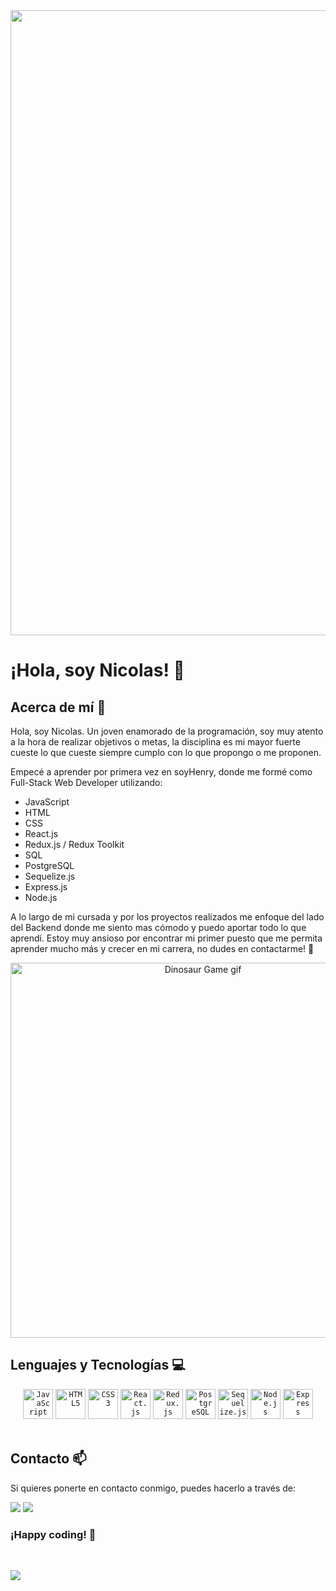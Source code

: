 <div align="center">
    <img width="1000" src="https://midu.dev/images/wallpapers/una-taza-de-javascript.png"/>
</div>

# ¡Hola, soy Nicolas! 👋

## Acerca de mí 🚀

Hola, soy Nicolas. Un joven enamorado de la programación, soy muy atento a la hora de realizar objetivos o metas, la disciplina es mi mayor fuerte cueste lo que cueste siempre cumplo con lo que propongo o me proponen. 

Empecé a aprender por primera vez en soyHenry, donde me formé como Full-Stack Web Developer utilizando: 
- JavaScript
- HTML
- CSS
- React.js
- Redux.js / Redux Toolkit
- SQL
- PostgreSQL
- Sequelize.js
- Express.js
- Node.js

A lo largo de mi cursada y por los proyectos realizados me enfoque del lado del Backend donde me siento mas cómodo y puedo aportar todo lo que aprendí. 
Estoy muy ansioso por encontrar mi primer puesto que me permita aprender mucho más y crecer en mi carrera, no dudes en contactarme! 🚀

<p align="center">
    <img width="600" src="https://storage.googleapis.com/gweb-uniblog-publish-prod/original_images/Dino_non-birthday_version.gif" alt="Dinosaur Game gif">
</p>

## Lenguajes y Tecnologías 💻

<div align="center">
    <code><img width="48" height="48" src="https://cdn.jsdelivr.net/gh/devicons/devicon/icons/javascript/javascript-original.svg" alt="JavaScript" /></code>
    <code><img width="48" height="48" src="https://cdn.jsdelivr.net/gh/devicons/devicon/icons/html5/html5-original.svg" alt="HTML5" /></code>
    <code><img width="48" height="48" src="https://cdn.jsdelivr.net/gh/devicons/devicon/icons/css3/css3-original.svg" alt="CSS3" /></code>
    <code><img width="48" height="48" src="https://cdn.jsdelivr.net/gh/devicons/devicon/icons/react/react-original.svg" alt="React.js" /></code>
    <code><img width="48" height="48" src="https://cdn.jsdelivr.net/gh/devicons/devicon/icons/redux/redux-original.svg" alt="Redux.js" /></code>
    <code><img width="48" height="48" src="https://cdn.jsdelivr.net/gh/devicons/devicon/icons/postgresql/postgresql-original.svg" alt="PostgreSQL" /></code>
    <code><img width="48" height="48" src="https://cdn.jsdelivr.net/gh/devicons/devicon/icons/sequelize/sequelize-original.svg" alt="Sequelize.js" /></code>
    <code><img width="48" height="48" src="https://cdn.jsdelivr.net/gh/devicons/devicon/icons/nodejs/nodejs-original.svg" alt="Node.js" /></code>
    <code><img width="48" height="48" src="https://cdn.jsdelivr.net/gh/devicons/devicon/icons/express/express-original-wordmark.svg" alt="Express" /></code>
</div>

<br/>


## Contacto 📫

Si quieres ponerte en contacto conmigo, puedes hacerlo a través de:

[<img src="https://img.shields.io/badge/LinkedIn-0077B5?style=for-the-badge&logo=linkedin&logoColor=white">](www.linkedin.com/in/nicolas-stucky-972b9827a)
[<img src="https://img.shields.io/badge/Gmail-D14836?style=for-the-badge&logo=gmail&logoColor=white">](nicolastucky2005@gmail.com)

### ¡Happy coding! 🚀
<br/>

[![](https://github.com/NicolasStucky)](https://github.com/NicolasStucky)
